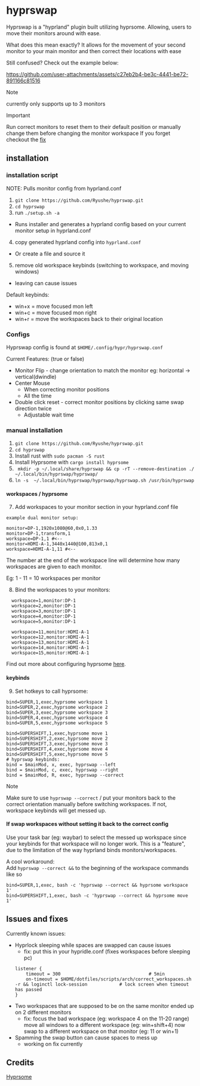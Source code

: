 # hyprswap
Hyprswap is a "hyprland" plugin built utilizing hyprsome. Allowing, users to move their monitors around with ease. 

What does this mean exactly? It allows for the movement of your second monitor to your main monitor and then correct their locations with ease

Still confused? Check out the example below: 

https://github.com/user-attachments/assets/c27eb2b4-be3c-4441-be72-891166c81516


> [!NOTE]
> currently only supports up to 3 monitors

> [!IMPORTANT]
> Run correct monitors to reset them to their default position or manually change them before changing the monitor workspace
> If you forget checkout the [fix](#issues-and-fixes)

## installation

### installation script
NOTE: Pulls monitor config from hyprland.conf 
1. `git clone https://github.com/Ryushe/hyprswap.git`
2. `cd hyprswap`
3. run `./setup.sh -a` 
- Runs installer and generates a hyprland config based on your current monitor setup in hyprland.conf
4. copy generated hyprland config into `hyprland.conf`
  - Or create a file and source it 
5. remove old workspace keybinds (switching to workspace, and moving windows) 
  - leaving can cause issues


Default keybinds:
- win+x = move focused mon left
- win+c = move focused mon right
- win+r = move the workspaces back to their original location

### Configs
Hyprswap config is found at `$HOME/.config/hypr/hyprswap.conf`

Current Features: (true or false)
- Monitor Flip - change orientation to match the monitor eg: horizontal -> vertical(dwindle)
- Center Mouse
  - When correcting monitor positions
  - All the time
- Double click reset - correct monitor positions by clicking same swap direction twice
  - Adjustable wait time 

### manual installation
1. `git clone https://github.com/Ryushe/hyprswap.git`
2. `cd hyprswap`
3. Install rust with `sudo pacman -S rust`  
4. Install Hyprsome with `cargo install hyprsome`
5. `
mkdir -p ~/.local/share/hyprswap && cp -rT --remove-destination ./ ~/.local/bin/hyprswap/hyprswap/`
6. `ln -s  ~/.local/bin/hyprswap/hyprswap/hyprswap.sh /usr/bin/hyprswap`

#### workspaces / hyprsome
7. Add workspaces to your monitor section in your hyprland.conf file
```
example dual monitor setup:

monitor=DP-1,1920x1080@60,0x0,1.33
monitor=DP-1,transform,1
workspace=DP-1,1 #<--
monitor=HDMI-A-1,3440x1440@100,813x0,1
workspace=HDMI-A-1,11 #<--
```

The number at the end of the workspace line will determine how many workspaces are given to each monitor.  

Eg: 1 - 11 = 10 workspaces per monitor

8. Bind the workspaces to your monitors:  
```
  workspace=1,monitor:DP-1
  workspace=2,monitor:DP-1
  workspace=3,monitor:DP-1
  workspace=4,monitor:DP-1
  workspace=5,monitor:DP-1

  workspace=11,monitor:HDMI-A-1
  workspace=12,monitor:HDMI-A-1
  workspace=13,monitor:HDMI-A-1
  workspace=14,monitor:HDMI-A-1
  workspace=15,monitor:HDMI-A-1
```

Find out more about configuring hyprsome  [here](https://github.com/sopa0/hyprsome).

#### keybinds
9. Set hotkeys to call hyprsome:
```
bind=SUPER,1,exec,hyprsome workspace 1
bind=SUPER,2,exec,hyprsome workspace 2
bind=SUPER,3,exec,hyprsome workspace 3
bind=SUPER,4,exec,hyprsome workspace 4
bind=SUPER,5,exec,hyprsome workspace 5

bind=SUPERSHIFT,1,exec,hyprsome move 1
bind=SUPERSHIFT,2,exec,hyprsome move 2
bind=SUPERSHIFT,3,exec,hyprsome move 3
bind=SUPERSHIFT,4,exec,hyprsome move 4
bind=SUPERSHIFT,5,exec,hyprsome move 5
# hyprswap keybinds:
bind = $mainMod, x, exec, hyprswap --left
bind = $mainMod, c, exec, hyprswap --right
bind = $mainMod, R, exec, hyprswap --correct
```

> [!NOTE]
> Make sure to use `hyprswap --correct` / put your monitors back to the correct orientation manually before switching workspaces. If not, workspace keybinds will get messed up.

#### If swap workspaces without setting it back to the correct config 
Use your task bar (eg: waybar) to select the messed up workspace since your keybinds for that workspace will no longer work. This is a "feature", due to the limitation of the way hyprland binds monitors/workspaces.

A cool workaround:  
Add `hyprswap --correct &&` to the beginning of the workspace commands like so
```
bind=SUPER,1,exec, bash -c 'hyprswap --correct && hyprsome workspace 1'
bind=SUPERSHIFT,1,exec, bash -c 'hyprswap --correct && hyprsome move 1'
```

## Issues and fixes
Currently known issues:
- Hyprlock sleeping while spaces are swapped can cause issues
  - fix: put this in your hypridle.conf (fixes workspaces before sleeping pc)
  ```
  listener {
      timeout = 300                                 # 5min
      on-timeout = $HOME/dotfiles/scripts/arch/correct_workspaces.sh -r && loginctl lock-session            # lock screen when timeout has passed
  }
    ```
- Two workspaces that are supposed to be on the same monitor ended up on 2 different monitors
  - fix: focus the bad workspace (eg: workspace 4 on the 11-20 range) move all windows to a different workspace (eg: win+shift+4) now swap to a different workspace on that monitor (eg: 11 or win+1)
- Spamming the swap button can cause spaces to mess up 
  - working on fix currently

## Credits 
[Hyprsome](https://github.com/sopa0/hyprsome)
